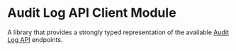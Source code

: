 # Audit Log API Client Module

A library that provides a strongly typed representation of the available [Audit Log API](../../../audit-log-api/) endpoints.
